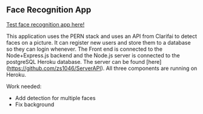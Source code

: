 ## Face Recognition App

[Test face recognition app here!](https://facial-recognition-frontend.herokuapp.com/)

This application uses the PERN stack and uses an API from Clarifai to detect faces on a picture. It can register new users and store them to a database so they can login whenever. The Front end is connected to the Node+Express.js backend and the Node.js server is connected to the postgreSQL Heroku database. The server can be found [here] (https://github.com/zs1046/ServerAPI). All three components are running on Heroku.

Work needed:
- Add detection for multiple faces
- Fix background

